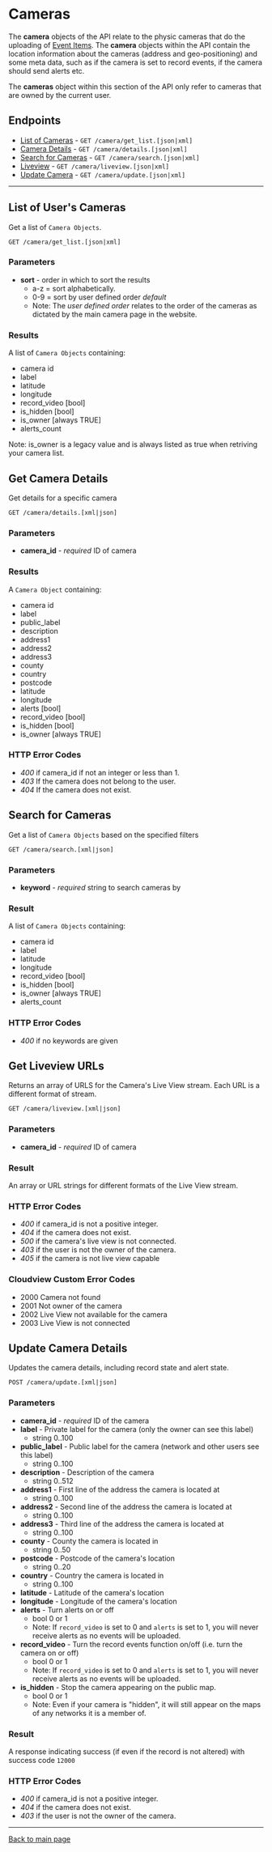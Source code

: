 # Cameras

The **camera** objects of the API relate to the physic cameras that do the uploading of [Event Items](./items.md). The **camera** objects within the API contain the location information about the cameras (address and geo-positioning) and some meta data, such as if the camera is set to record events, if the camera should send alerts etc.

The **cameras** object within this section of the API only refer to cameras that are owned by the current user.

## Endpoints

* [List of Cameras](#list-of-users-cameras) - `GET /camera/get_list.[json|xml]`
* [Camera Details](#get-camera-details) - `GET /camera/details.[json|xml]`
* [Search for Cameras](#search-for-cameras) - `GET /camera/search.[json|xml]`
* [Liveview](#get-liveview-urls) - `GET /camera/liveview.[json|xml]`
* [Update Camera](#update-camera-details) - `GET /camera/update.[json|xml]`


****************

## List of User's Cameras

Get a list of `Camera Objects`.

```
GET /camera/get_list.[json|xml]
```

### Parameters

* **sort** - order in which to sort the results
    - a-z = sort alphabetically.
    - 0-9 = sort by user defined order *default*
    - Note: The *user defined order* relates to the order of the cameras as dictated by the main camera page in the website.

### Results

A list of `Camera Objects` containing:
 - camera id
 - label
 - latitude
 - longitude
 - record_video [bool]
 - is_hidden [bool]
 - is_owner [always TRUE]
 - alerts_count

Note: is_owner is a legacy value and is always listed as true when retriving your camera list.


## Get Camera Details

Get details for a specific camera

```
GET /camera/details.[xml|json]
```

### Parameters

* **camera_id** - *required* ID of camera


### Results

A `Camera Object` containing:
 - camera id
 - label
 - public_label
 - description
 - address1
 - address2
 - address3
 - county
 - country
 - postcode
 - latitude
 - longitude
 - alerts [bool]
 - record_video [bool]
 - is_hidden [bool]
 - is_owner [always TRUE]


### HTTP Error Codes

 - *400* if camera_id if not an integer or less than 1.
 - *403* If the camera does not belong to the user.
 - *404* If the camera does not exist.

## Search for Cameras

Get a list of `Camera Objects` based on the specified filters


```
GET /camera/search.[xml|json]
```

### Parameters


* **keyword** - *required* string to search cameras by

### Result

A list of `Camera Objects` containing:
 - camera id
 - label
 - latitude
 - longitude
 - record_video [bool]
 - is_hidden [bool]
 - is_owner [always TRUE]
 - alerts_count


### HTTP Error Codes

 - *400* if no keywords are given

## Get Liveview URLs

Returns an array of URLS for the Camera's Live View stream. Each URL is a different format of stream.

```
GET /camera/liveview.[xml|json]
```

### Parameters

* **camera_id** - *required* ID of camera

### Result

An array or URL strings for different formats of the Live View stream.

### HTTP Error Codes

 - *400* if camera_id is not a positive integer.
 - *404* if the camera does not exist.
 - *500* if the camera's live view is not connected.
 - *403* if the user is not the owner of the camera.
 - *405* if the camera is not live view capable

### Cloudview Custom Error Codes

 - 2000 Camera not found
 - 2001 Not owner of the camera
 - 2002 Live View not available for the camera
 - 2003 Live View is not connected

## Update Camera Details

Updates the camera details, including record state and alert state.

```
POST /camera/update.[xml|json]
```

### Parameters


* **camera_id** - *required* ID of the camera
* **label** - Private label for the camera (only the owner can see this label)
   - string 0..100
* **public_label** - Public label for the camera (network and other users see this label)
   - string 0..100
* **description** - Description of the camera
   - string 0..512 
* **address1** - First line of the address the camera is located at
   - string 0..100
* **address2** - Second line of the address the camera is located at
   - string 0..100
* **address3** - Third line of the address the camera is located at
   - string 0..100
* **county** - County the camera is located in
   - string 0..50
* **postcode** - Postcode of the camera's location
   - string 0..20
* **country** - Country the camera is located in
   - string 0..100
* **latitude** - Latitude of the camera's location
* **longitude** - Longitude of the camera's location
* **alerts** - Turn alerts on or off
   - bool 0 or 1
   - Note: If `record_video` is set to 0 and `alerts` is set to 1, you will never receive alerts as no events will be uploaded.
* **record_video** - Turn the record events function on/off (i.e. turn the camera on or off)
   - bool 0 or 1
   - Note: If `record_video` is set to 0 and `alerts` is set to 1, you will never receive alerts as no events will be uploaded.
* **is_hidden** - Stop the camera appearing on the public map. 
   - bool 0 or 1
   - Note: Even if your camera is "hidden", it will still appear on the maps of any networks it is a member of.

### Result

A response indicating success (if even if the record is not altered) with success code  `12000`

### HTTP Error Codes

 - *400* if camera_id is not a positive integer.
 - *404* if the camera does not exist.
 - *403* if the user is not the owner of the camera.



******************

[Back to main page](../README.md)

